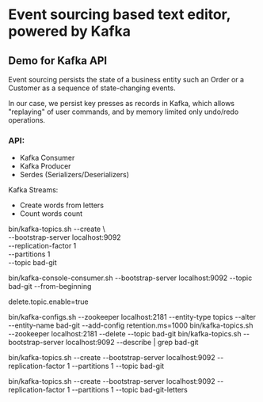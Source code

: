 # Event sourcing based text editor, powered by Kafka

## Demo for Kafka API 

Event sourcing persists the state of a business entity such an Order or a Customer as a sequence of state-changing events.

In our case, we persist key presses as records in Kafka, which allows "replaying" of user commands, and by memory limited only undo/redo operations.

### API:
- Kafka Consumer
- Kafka Producer
- Serdes (Serializers/Deserializers)

Kafka Streams:
- Create words from letters
- Count words count

bin/kafka-topics.sh --create \                                                  
--bootstrap-server localhost:9092 \
--replication-factor 1 \
--partitions 1 \
--topic bad-git
    
bin/kafka-console-consumer.sh --bootstrap-server localhost:9092 --topic bad-git --from-beginning

delete.topic.enable=true

bin/kafka-configs.sh --zookeeper localhost:2181 --entity-type topics --alter --entity-name bad-git --add-config retention.ms=1000
bin/kafka-topics.sh --zookeeper localhost:2181 --delete --topic bad-git
bin/kafka-topics.sh --bootstrap-server localhost:9092 --describe | grep bad-git

bin/kafka-topics.sh --create --bootstrap-server localhost:9092 --replication-factor 1 --partitions 1 --topic bad-git


bin/kafka-topics.sh --create --bootstrap-server localhost:9092 --replication-factor 1 --partitions 1 --topic bad-git-letters
